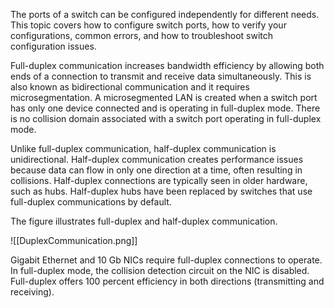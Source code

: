 The ports of a switch can be configured independently for different needs. This topic covers how to configure switch ports, how to verify your configurations, common errors, and how to troubleshoot switch configuration issues.

Full-duplex communication increases bandwidth efficiency by allowing both ends of a connection to transmit and receive data simultaneously. This is also known as bidirectional communication and it requires microsegmentation. A microsegmented LAN is created when a switch port has only one device connected and is operating in full-duplex mode. There is no collision domain associated with a switch port operating in full-duplex mode.

Unlike full-duplex communication, half-duplex communication is unidirectional. Half-duplex communication creates performance issues because data can flow in only one direction at a time, often resulting in collisions. Half-duplex connections are typically seen in older hardware, such as hubs. Half-duplex hubs have been replaced by switches that use full-duplex communications by default.

The figure illustrates full-duplex and half-duplex communication.

![[DuplexCommunication.png]]

Gigabit Ethernet and 10 Gb NICs require full-duplex connections to operate. In full-duplex mode, the collision detection circuit on the NIC is disabled. Full-duplex offers 100 percent efficiency in both directions (transmitting and receiving).